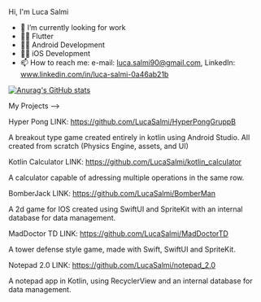 
Hi, I'm Luca Salmi

- 🔭 I’m currently looking for work
- :running_man: Flutter
- :running_man: Android Development
- :running_man: iOS Development
- 📫 How to reach me: e-mail: luca.salmi90@gmail.com, LinkedIn: www.linkedin.com/in/luca-salmi-0a46ab21b


[![Anurag's GitHub stats](https://github-readme-stats.vercel.app/api?username=LucaSalmi&theme=merko)](https://github.com/anuraghazra/github-readme-stats)

My Projects -->

Hyper Pong  LINK: https://github.com/LucaSalmi/HyperPongGruppB

A breakout type game created entirely in kotlin using Android Studio.
All created from scratch (Physics Engine, assets, and UI)

Kotlin Calculator  LINK: https://github.com/LucaSalmi/kotlin_calculator

A calculator capable of adressing multiple operations in the same row.

BomberJack LINK: https://github.com/LucaSalmi/BomberMan

A 2d game for IOS created using SwiftUI and SpriteKit with an internal database for data management.

MadDoctor TD LINK: https://github.com/LucaSalmi/MadDoctorTD

A tower defense style game, made with Swift, SwiftUI and SpriteKit.

Notepad 2.0  LINK: https://github.com/LucaSalmi/notepad_2.0

A notepad app in Kotlin, using RecyclerView and an internal database for data management.
